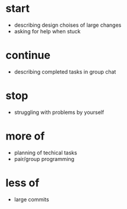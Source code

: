 # start
- describing design choises of large changes
- asking for help when stuck

# continue
- describing completed tasks in group chat

# stop
- struggling with problems by yourself

# more of
- planning of techical tasks
- pair/group programming

# less of
- large commits
